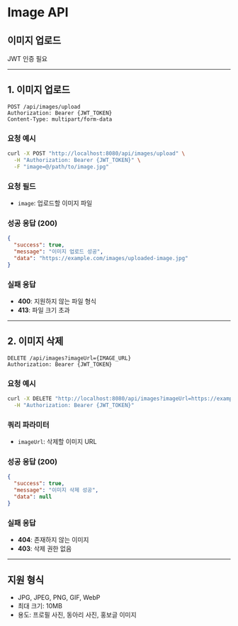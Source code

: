 # Image API

## 이미지 업로드
JWT 인증 필요

---

## 1. 이미지 업로드
```
POST /api/images/upload
Authorization: Bearer {JWT_TOKEN}
Content-Type: multipart/form-data
```

### 요청 예시
```bash
curl -X POST "http://localhost:8080/api/images/upload" \
  -H "Authorization: Bearer {JWT_TOKEN}" \
  -F "image=@/path/to/image.jpg"
```

### 요청 필드
- `image`: 업로드할 이미지 파일

### 성공 응답 (200)
```json
{
  "success": true,
  "message": "이미지 업로드 성공",
  "data": "https://example.com/images/uploaded-image.jpg"
}
```

### 실패 응답
- **400**: 지원하지 않는 파일 형식
- **413**: 파일 크기 초과

---

## 2. 이미지 삭제
```
DELETE /api/images?imageUrl={IMAGE_URL}
Authorization: Bearer {JWT_TOKEN}
```

### 요청 예시
```bash
curl -X DELETE "http://localhost:8080/api/images?imageUrl=https://example.com/images/image.jpg" \
  -H "Authorization: Bearer {JWT_TOKEN}"
```

### 쿼리 파라미터
- `imageUrl`: 삭제할 이미지 URL

### 성공 응답 (200)
```json
{
  "success": true,
  "message": "이미지 삭제 성공",
  "data": null
}
```

### 실패 응답
- **404**: 존재하지 않는 이미지
- **403**: 삭제 권한 없음

---

## 지원 형식
- JPG, JPEG, PNG, GIF, WebP
- 최대 크기: 10MB
- 용도: 프로필 사진, 동아리 사진, 홍보글 이미지 